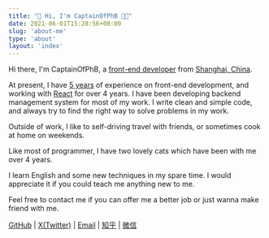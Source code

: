 ```yaml
---
title: "👋 Hi, I'm CaptainOfPhB 👨‍💻‍"
date: 2021-06-01T15:28:56+08:00
slug: 'about-me'
type: 'about'
layout: 'index'
---
```


Hi there, I'm CaptainOfPhB, a <u>front-end developer</u> from <u>Shanghai, China</u>.

At present, I have <u>5 years</u> of experience on front-end development, and working with <u>React</u> for over 4 years. I have been developing backend management system for most of my work. I write clean and simple code, and always try to find the right way to solve problems in my work.

Outside of work, I like to self-driving travel with friends, or sometimes cook at home on weekends.

Like most of programmer, I have two lovely cats which have been with me over 4 years.

I learn English and some new techniques in my spare time. I would appreciate it if you could teach me anything new to me.

Feel free to contact me if you can offer me a better job or just wanna make friend with me.

[GitHub](https://github.com/CaptainOfPhB) | [X(Twitter)](https://twitter.com/CaptainOfPhB) | [Email](mailto:captainofphb@gmail.com) | [知乎](https://www.zhihu.com/people/CaptainInPHW) | [微信](https://bit.ly/captainofphb-wechat)

